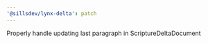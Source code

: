 ```yaml
---
'@sillsdev/lynx-delta': patch
---
```


Properly handle updating last paragraph in ScriptureDeltaDocument
